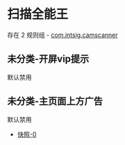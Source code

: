 # 扫描全能王

存在 2 规则组 - [com.intsig.camscanner](/src/apps/com.intsig.camscanner.ts)

## 未分类-开屏vip提示

默认禁用

## 未分类-主页面上方广告

默认禁用

- [快照-0](https://i.gkd.li/i/12668813)

